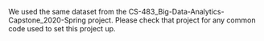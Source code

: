 We used the same dataset from the CS-483_Big-Data-Analytics-Capstone_2020-Spring project. Please check that project for any common code used to set this project up.